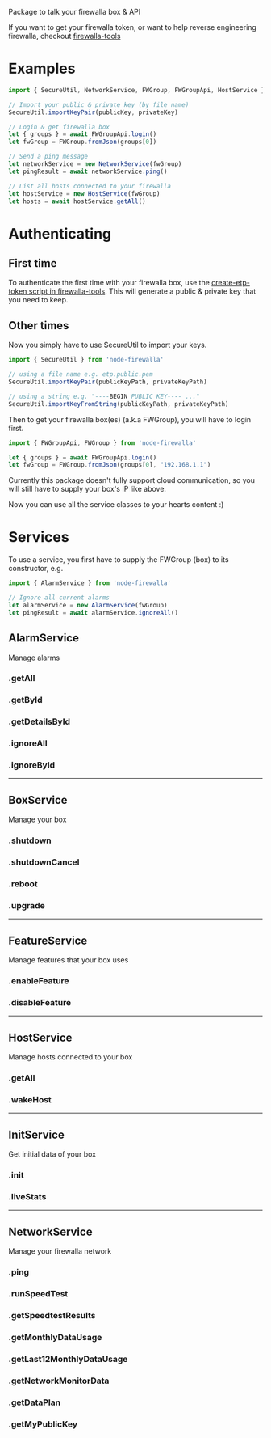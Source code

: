 Package to talk your firewalla box & API

If you want to get your firewalla token, or want to help reverse engineering firewalla, checkout [firewalla-tools](https://github.com/lesleyxyz/firewalla-tools/)

# Examples
```js
import { SecureUtil, NetworkService, FWGroup, FWGroupApi, HostService } from 'node-firewalla'

// Import your public & private key (by file name)
SecureUtil.importKeyPair(publicKey, privateKey)

// Login & get firewalla box
let { groups } = await FWGroupApi.login()
let fwGroup = FWGroup.fromJson(groups[0])

// Send a ping message
let networkService = new NetworkService(fwGroup)
let pingResult = await networkService.ping()

// List all hosts connected to your firewalla
let hostService = new HostService(fwGroup)
let hosts = await hostService.getAll()
```

# Authenticating
## First time
To authenticate the first time with your firewalla box, use the [create-etp-token script in firewalla-tools](https://github.com/lesleyxyz/firewalla-tools/).
This will generate a public & private key that you need to keep.

## Other times
Now you simply have to use SecureUtil to import your keys.
```javascript
import { SecureUtil } from 'node-firewalla'

// using a file name e.g. etp.public.pem
SecureUtil.importKeyPair(publicKeyPath, privateKeyPath)

// using a string e.g. "----BEGIN PUBLIC KEY---- ..."
SecureUtil.importKeyFromString(publicKeyPath, privateKeyPath)
```

Then to get your firewalla box(es) (a.k.a FWGroup), you will have to login first.
```javascript
import { FWGroupApi, FWGroup } from 'node-firewalla'

let { groups } = await FWGroupApi.login()
let fwGroup = FWGroup.fromJson(groups[0], "192.168.1.1")
```
Currently this package doesn't fully support cloud communication, so you will still have to supply your box's IP like above.

Now you can use all the service classes to your hearts content :)

# Services
To use a service, you first have to supply the FWGroup (box) to its constructor, e.g.
```javascript
import { AlarmService } from 'node-firewalla'

// Ignore all current alarms
let alarmService = new AlarmService(fwGroup)
let pingResult = await alarmService.ignoreAll()
```
## AlarmService
Manage alarms
### .getAll
### .getById
### .getDetailsById
### .ignoreAll
### .ignoreById

---

## BoxService
Manage your box
### .shutdown
### .shutdownCancel
### .reboot
### .upgrade

---

## FeatureService
Manage features that your box uses
### .enableFeature
### .disableFeature

---

## HostService
Manage hosts connected to your box
### .getAll
### .wakeHost

---

## InitService
Get initial data of your box
### .init
### .liveStats

---

## NetworkService
Manage your firewalla network
### .ping
### .runSpeedTest
### .getSpeedtestResults
### .getMonthlyDataUsage
### .getLast12MonthlyDataUsage
### .getNetworkMonitorData
### .getDataPlan
### .getMyPublicKey